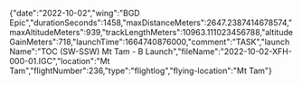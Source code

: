 {"date":"2022-10-02","wing":"BGD Epic","durationSeconds":1458,"maxDistanceMeters":2647.2387414678574,"maxAltitudeMeters":939,"trackLengthMeters":10963.111023456788,"altitudeGainMeters":718,"launchTime":1664740876000,"comment":"TASK","launchName":"TOC (SW-SSW)  Mt Tam - B Launch","fileName":"2022-10-02-XFH-000-01.IGC","location":"Mt Tam","flightNumber":236,"type":"flightlog","flying-location":"Mt Tam"}
